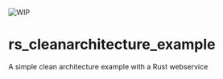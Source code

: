 ![WIP](https://img.shields.io/badge/work%20in%20progress-red)
# rs_cleanarchitecture_example
A simple clean architecture example with a Rust webservice
